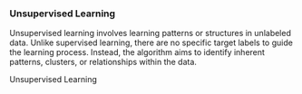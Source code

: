 ### Unsupervised Learning
Unsupervised learning involves learning patterns or structures in unlabeled data. Unlike supervised learning, there are no specific target labels to guide the learning process. Instead, the algorithm aims to identify inherent patterns, clusters, or relationships within the data.

Unsupervised Learning